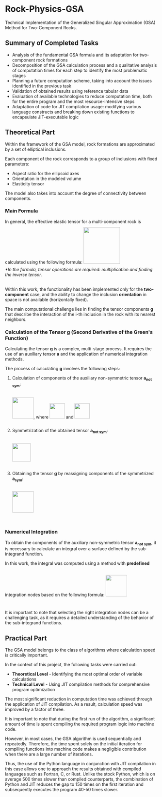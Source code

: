 # Rock-Physics-GSA

Technical Implementation of the Generalized Singular Approximation (GSA) Method for Two-Component Rocks.

<h2>Summary of Completed Tasks</h2>
<ul>
  <li>Analysis of the fundamental GSA formula and its adaptation for two-component rock formations</li>
  <li>Decomposition of the GSA calculation process and a qualitative analysis of computation times for each step to identify the most problematic stages</li>
  <li>Planning a future computation scheme, taking into account the issues identified in the previous task</li>
  <li>Validation of obtained results using reference tabular data</li>
  <li>Evaluation of available technologies to reduce computation time, both for the entire program and the most resource-intensive steps</li>
  <li>Adaptation of code for JIT compilation usage: modifying various language constructs and breaking down existing functions to encapsulate JIT-executable logic</li>
</ul>

<h2>Theoretical Part</h2>
Within the framework of the GSA model, rock formations are approximated by a set of elliptical inclusions.

Each component of the rock corresponds to a group of inclusions with fixed parameters:
<ul>
  <li>Aspect ratio for the ellipsoid axes</li>
  <li>Orientation in the modeled volume</li>
  <li>Elasticity tensor</li>
</ul>

The model also takes into account the degree of connectivity between components.

<h3>Main Formula</h3>
In general, the effective elastic tensor for a multi-component rock is calculated using the following formula:
<img src="https://github.com/Fedor4096/Rock-Physics-GSA/assets/108585151/ccb5643f-4778-4ffc-9793-9ea6bb81424a" height="120" vspace="10"><br>
<i>*In the formula, tensor operations are required: multiplication and finding the inverse tensor.</i><br><br>

Within this work, the functionality has been implemented only for the <strong>two-component</strong> case, and the ability to change the inclusion <strong>orientation</strong> in space is not available (horizontally fixed).

The main computational challenge lies in finding the tensor components <strong>g</strong> that describe the interaction of the i-th inclusion in the rock with its nearest neighbors.

<h3>Calculation of the Tensor g (Second Derivative of the Green's Function)</h3>
Calculating the tensor <strong>g</strong> is a complex, multi-stage process. It requires the use of an auxiliary tensor <strong>a</strong> and the application of numerical integration methods.

The process of calculating <strong>g</strong> involves the following steps:
<ol>
  <li>Calculation of components of the auxiliary non-symmetric tensor <strong>a<sub>not sym</sub></strong>:</li>
  <img src="https://github.com/Fedor4096/Rock-Physics-GSA/assets/108585151/28cae17e-b819-4b26-b6e7-9835a0228764" height="70" vspace="30">, where
  <img src="https://github.com/Fedor4096/Rock-Physics-GSA/assets/108585151/9b73ac8d-7960-486d-b6f8-7c70dbb42666" height="50" vspace="30"> and
  <img src="https://github.com/Fedor4096/Rock-Physics-GSA/assets/108585151/439c47ed-bd82-44b9-8cc3-ba4297fa70ca" height="50" vspace="30">

  <li>Symmetrization of the obtained tensor <strong>a<sub>not sym</sub></strong>:</li>
  <img src="https://github.com/Fedor4096/Rock-Physics-GSA/assets/108585151/5c555a87-96a5-4ef2-9012-bf419826c222" height="60" vspace="30">
  
  <li>Obtaining the tensor <strong>g</strong> by reassigning components of the symmetrized <strong>a<sub>sym</sub></strong>:</li>
  <img src="https://github.com/Fedor4096/Rock-Physics-GSA/assets/108585151/bb17222f-aad9-421c-ae75-115152ba497f" height="70" vspace="30">
</ol>

<h3>Numerical Integration</h3>
To obtain the components of the auxiliary non-symmetric tensor <strong>a<sub>not sym</sub></strong>, it is necessary to calculate an integral over a surface defined by the sub-integrand function.

In this work, the integral was computed using a method with <strong>predefined</strong> integration nodes based on the following formula:
<img src="https://github.com/Fedor4096/Rock-Physics-GSA/assets/108585151/57fe586e-420c-4aee-8589-2204d0f499ae" height="70" vspace="30">

It is important to note that selecting the right integration nodes can be a challenging task, as it requires a detailed understanding of the behavior of the sub-integrand functions.



<h2>Practical Part</h2>
The GSA model belongs to the class of algorithms where calculation speed is critically important.

In the context of this project, the following tasks were carried out:
<ul>
  <li><strong>Theoretical Level</strong> - Identifying the most optimal order of variable calculations</li>
  <li><strong>Technical Level</strong> - Using JIT compilation methods for comprehensive program optimization</li>
</ul>

The most significant reduction in computation time was achieved through the application of JIT compilation. As a result, calculation speed was improved by a factor of three.

It is important to note that during the first run of the algorithm, a significant amount of time is spent compiling the required program logic into machine code.

However, in most cases, the GSA algorithm is used sequentially and repeatedly. Therefore, the time spent solely on the initial iteration for compiling functions into machine code makes a negligible contribution when there are a large number of iterations.

Thus, the use of the Python language in conjunction with JIT compilation in this case allows one to approach the results obtained with compiled languages such as Fortran, C, or Rust. Unlike the stock Python, which is on average 500 times slower than compiled counterparts, the combination of Python and JIT reduces the gap to 150 times on the first iteration and subsequently executes the program 40-50 times slower.



